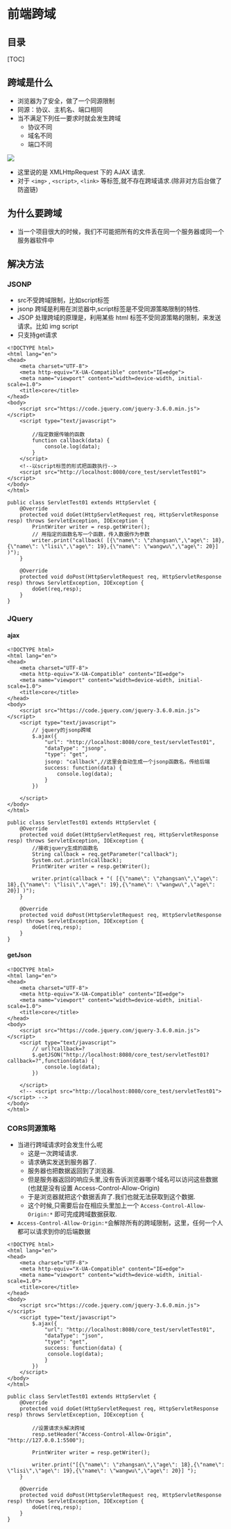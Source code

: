 # 前端跨域

## 目录

[TOC]

## 跨域是什么

* 浏览器为了安全，做了一个同源限制
* 同源：协议、主机名、端口相同
* 当不满足下列任一要求时就会发生跨域
    * 协议不同
    * 域名不同
    * 端口不同
 
![](https://gitee.com/huanyv/imgbed/raw/master/img/20220130183438.png)

*  这里说的是 XMLHttpRequest 下的 AJAX 请求.
* 对于 `<img>` , `<script>`, `<link>` 等标签,就不存在跨域请求.(除非对方后台做了防盗链)

## 为什么要跨域

* 当一个项目很大的时候，我们不可能把所有的文件丢在同一个服务器或同一个服务器软件中

## 解决方法

### JSONP

* src不受跨域限制，比如script标签
* jsonp 跨域是利用在浏览器中,script标签是不受同源策略限制的特性.
* JSOP 处理跨域的原理是，利用某些 html 标签不受同源策略的限制，来发送请求。比如 img script
* 只支持get请求

```
<!DOCTYPE html>
<html lang="en">
<head>
    <meta charset="UTF-8">
    <meta http-equiv="X-UA-Compatible" content="IE=edge">
    <meta name="viewport" content="width=device-width, initial-scale=1.0">
    <title>core</title>
</head>
<body>
    <script src="https://code.jquery.com/jquery-3.6.0.min.js"></script>
    <script type="text/javascript">
    
        //指定数据传输的函数
        function callback(data) {
            console.log(data);
        }
    </script>
    <!--以script标签的形式把函数执行-->
    <script src="http://localhost:8080/core_test/servletTest01"></script> 
</body>
</html>
```

```
public class ServletTest01 extends HttpServlet {
    @Override
    protected void doGet(HttpServletRequest req, HttpServletResponse resp) throws ServletException, IOException {
        PrintWriter writer = resp.getWriter();
        // 用指定的函数名写一个函数，传入数据作为参数
        writer.print("callback( [{\"name\": \"zhangsan\",\"age\": 18},{\"name\": \"lisi\",\"age\": 19},{\"name\": \"wangwu\",\"age\": 20}] )");
    }

    @Override
    protected void doPost(HttpServletRequest req, HttpServletResponse resp) throws ServletException, IOException {
        doGet(req,resp);
    }
}
```

### JQuery

#### ajax

```
<!DOCTYPE html>
<html lang="en">
<head>
    <meta charset="UTF-8">
    <meta http-equiv="X-UA-Compatible" content="IE=edge">
    <meta name="viewport" content="width=device-width, initial-scale=1.0">
    <title>core</title>
</head>
<body>
    <script src="https://code.jquery.com/jquery-3.6.0.min.js"></script>
    <script type="text/javascript">
        // jquery的jsonp跨域
        $.ajax({
            "url": "http://localhost:8080/core_test/servletTest01",
            "dataType": "jsonp",
            "type": "get",
            jsonp: "callback",//这里会自动生成一个jsonp函数名，传给后端
            success: function(data) {
                console.log(data);
            }
        })
        
    </script>
</body>
</html>
```

```
public class ServletTest01 extends HttpServlet {
    @Override
    protected void doGet(HttpServletRequest req, HttpServletResponse resp) throws ServletException, IOException {
        //接收jquery生成的函数名
        String callback = req.getParameter("callback");
        System.out.println(callback);
        PrintWriter writer = resp.getWriter();

        writer.print(callback + "( [{\"name\": \"zhangsan\",\"age\": 18},{\"name\": \"lisi\",\"age\": 19},{\"name\": \"wangwu\",\"age\": 20}] )");
    }

    @Override
    protected void doPost(HttpServletRequest req, HttpServletResponse resp) throws ServletException, IOException {
        doGet(req,resp);
    }
}
```
#### getJson


```
<!DOCTYPE html>
<html lang="en">
<head>
    <meta charset="UTF-8">
    <meta http-equiv="X-UA-Compatible" content="IE=edge">
    <meta name="viewport" content="width=device-width, initial-scale=1.0">
    <title>core</title>
</head>
<body>
    <script src="https://code.jquery.com/jquery-3.6.0.min.js"></script>
    <script type="text/javascript">
        // url?callback=?
        $.getJSON("http://localhost:8080/core_test/servletTest01?callback=?",function(data) {
            console.log(data);
        })
        
    </script>
    <!-- <script src="http://localhost:8080/core_test/servletTest01"></script> -->
</body>
</html>
```

### CORS同源策略

* 当进行跨域请求时会发生什么呢
    * 这是一次跨域请求.
    * 请求确实发送到服务器了.
    * 服务器也把数据返回到了浏览器.
    * 但是服务器返回的响应头里,没有告诉浏览器哪个域名可以访问这些数据(也就是没有设置 Access-Control-Allow-Origin)
    * 于是浏览器就把这个数据丢弃了.我们也就无法获取到这个数据.
    * 这个时候,只需要后台在相应头里加上一个 `Access-Control-Allow-Origin:*` 即可完成跨域数据获取.
* `Access-Control-Allow-Origin:*`会解除所有的跨域限制，这里，任何一个人都可以请求到你的后端数据

```
<!DOCTYPE html>
<html lang="en">
<head>
    <meta charset="UTF-8">
    <meta http-equiv="X-UA-Compatible" content="IE=edge">
    <meta name="viewport" content="width=device-width, initial-scale=1.0">
    <title>core</title>
</head>
<body>
    <script src="https://code.jquery.com/jquery-3.6.0.min.js"></script>
    <script type="text/javascript">
        $.ajax({
            "url": "http://localhost:8080/core_test/servletTest01",
            "dataType": "json",
            "type": "get",
            success: function(data) {
             console.log(data);
            }
        })
    </script>
</body>
</html>
```


```
public class ServletTest01 extends HttpServlet {
    @Override
    protected void doGet(HttpServletRequest req, HttpServletResponse resp) throws ServletException, IOException {
    
        //设置请求头解决跨域
        resp.setHeader("Access-Control-Allow-Origin", "http://127.0.0.1:5500"); 

        PrintWriter writer = resp.getWriter();

        writer.print("[{\"name\": \"zhangsan\",\"age\": 18},{\"name\": \"lisi\",\"age\": 19},{\"name\": \"wangwu\",\"age\": 20}] ");
    }

    @Override
    protected void doPost(HttpServletRequest req, HttpServletResponse resp) throws ServletException, IOException {
        doGet(req,resp);
    }
}
```

